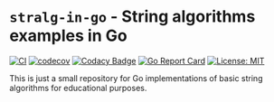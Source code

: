 # `stralg-in-go` - String algorithms examples in Go

[![CI](https://github.com/mailund/gostr/actions/workflows/go.yml/badge.svg)](https://github.com/mailund/gostr/actions/workflows/go.yml)
[![codecov](https://codecov.io/gh/mailund/stralg-in-go/graph/badge.svg?token=k2WuA17pRf)](https://codecov.io/gh/mailund/gostr)
[![Codacy Badge](https://app.codacy.com/project/badge/Grade/993e79d5a4a348aaa525434e376b880d)](https://app.codacy.com/gh/mailund/gostr/dashboard?utm_source=gh&utm_medium=referral&utm_content=&utm_campaign=Badge_grade)
[![Go Report Card](https://goreportcard.com/badge/github.com/mailund/gostr)](https://goreportcard.com/report/github.com/mailund/gostr)
[![License: MIT](https://img.shields.io/badge/License-MIT-yellow.svg)](https://opensource.org/licenses/MIT)


This is just a small repository for Go implementations of basic
string algorithms for educational purposes.

